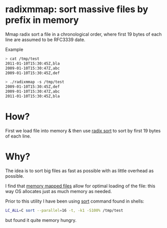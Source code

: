 # radixmmap: sort massive files by prefix in memory

Mmap radix sort a file in a chronological order, where first 19 bytes of each line are assumed to be RFC3339 date.

Example

```.bash
> cat /tmp/test
2011-01-10T15:30:45Z,bla
2009-01-10T15:30:47Z,abc
2009-01-10T15:30:45Z,def

> ./radixmmap -s /tmp/test
2009-01-10T15:30:45Z,def
2009-01-10T15:30:47Z,abc
2011-01-10T15:30:45Z,bla
```

# How?

First we load file into memory & then use [radix sort](radix) to sort by first 19 bytes of each line.

# Why?

The idea is to sort big files as fast as possible with as little overhead as possible.

I find that [memory mapped files](mmap) allow for optimal loading of the file:
this way OS allocates just as much memory as needed.

Prior to this utility I have been using [sort](sort) command found in shells:


```.bash
LC_ALL=C sort --parallel=16 -t, -k1 -S100% /tmp/test
```

but found it quite memory hungry.

[mmap]: https://en.wikipedia.org/wiki/Memory-mapped_file
[radix]: https://en.wikipedia.org/wiki/Radix_sort
[sort]: https://en.wikipedia.org/wiki/Sort_(Unix)

